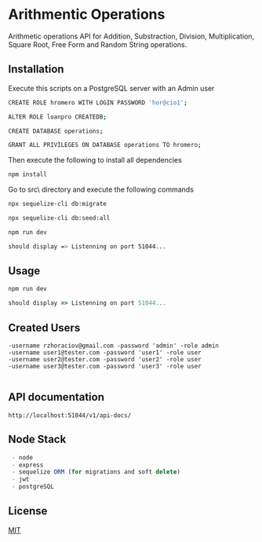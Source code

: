 # Arithmentic Operations

Arithmetic operations API for Addition, Substraction, Division, Multiplication, Square Root, Free Form and Random String operations.

## Installation

Execute this scripts on a PostgreSQL server with an Admin user

```bash
CREATE ROLE hromero WITH LOGIN PASSWORD 'hor@cio1';

ALTER ROLE loanpro CREATEDB;

CREATE DATABASE operations;

GRANT ALL PRIVILEGES ON DATABASE operations TO hromero; 
```

Then execute the following to install all dependencies

```bash
npm install
```
Go to src\ directory and execute the following commands

```bash
npx sequelize-cli db:migrate

npx sequelize-cli db:seed:all

npm run dev

should display => Listenning on port 51044...
```

## Usage

```javascript
npm run dev

should display => Listenning on port 51044...
```
## Created Users
```
-username rzhoraciov@gmail.com -password 'admin' -role admin
-username user1@tester.com -password 'user1' -role user
-username user2@tester.com -password 'user2' -role user
-username user3@tester.com -password 'user3' -role user


```

## API documentation
```
http://localhost:51044/v1/api-docs/
```
## Node Stack

```javascript
 - node
 - express
 - sequelize ORM (for migrations and soft delete)
 - jwt 
 - postgreSQL
```

## License
[MIT](https://choosealicense.com/licenses/mit/)